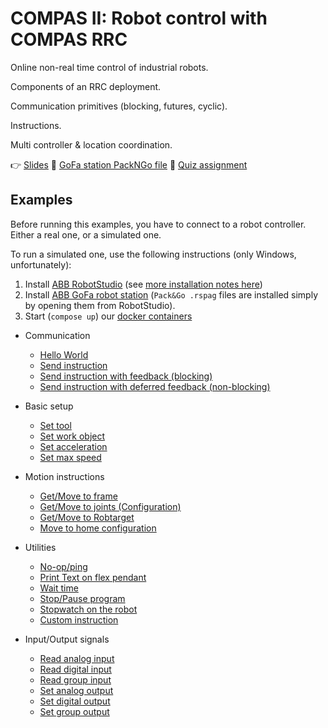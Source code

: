 # COMPAS II: Robot control with COMPAS RRC

Online non-real time control of industrial robots.

Components of an RRC deployment.

Communication primitives (blocking, futures, cyclic).

Instructions.

Multi controller & location coordination.

👉 [Slides](lecture_08.pdf)
🤖 [GoFa station PackNGo file](https://nextcloud.ethz.ch/s/ngy7Hz2AK6dLPrR)
📜 [Quiz assignment](https://forms.gle/yaVm9z7XSexmf6pZ9)

## Examples

Before running this examples, you have to connect to a robot controller. Either a real one, or a simulated one.

To run a simulated one, use the following instructions (only Windows, unfortunately):

1. Install [ABB RobotStudio](https://new.abb.com/products/robotics/robotstudio) (see [more installation notes here](https://github.com/compas-rrc/compas_rrc_start#robotstudio))
2. Install [ABB GoFa robot station](https://nextcloud.ethz.ch/s/ngy7Hz2AK6dLPrR) (`Pack&Go .rspag` files are installed simply by opening them from RobotStudio).
3. Start (`compose up`) our [docker containers](../docker/gofa-noetic/docker-compose.yml)

* Communication
  * [Hello World](701_hello_world.py)
  * [Send instruction](702_send.py)
  * [Send instruction with feedback (blocking)](703_send_and_wait.py)
  * [Send instruction with deferred feedback (non-blocking)](704_send_and_wait_in_the_future.py)

* Basic setup
  * [Set tool](705_set_tool.py)
  * [Set work object](706_set_work_object.py)
  * [Set acceleration](707_set_acceleration.py)
  * [Set max speed](708_set_max_speed.py)

* Motion instructions
  * [Get/Move to frame](709_get_and_move_to_frames.py)
  * [Get/Move to joints (Configuration)](710_get_and_move_to_joints.py)
  * [Get/Move to Robtarget](711_get_and_move_to_robtarget.py)
  * [Move to home configuration](712_move_to_home.py)

* Utilities
  * [No-op/ping](713_no-op.py)
  * [Print Text on flex pendant](714_print_text.py)
  * [Wait time](715_wait_time.py)
  * [Stop/Pause program](716_stop.py)
  * [Stopwatch on the robot](717_watch.py)
  * [Custom instruction](718_custom_instruction.py)

* Input/Output signals
  * [Read analog input](719_input_analog.py)
  * [Read digital input](720_input_digital.py)
  * [Read group input](721_input_group.py)
  * [Set analog output](722_output_analog.py)
  * [Set digital output](723_output_digital.py)
  * [Set group output](724_output_group.py)

